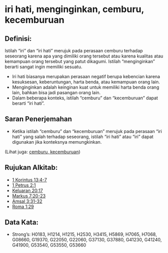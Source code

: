 # iri hati, menginginkan, cemburu, kecemburuan

## Definisi:

Istilah “iri” dan “iri hati” merujuk pada perasaan cemburu terhadap seseorang karena apa yang dimiliki orang tersebut atau karena kualitas atau kemampuan orang tersebut yang patut dikagumi. Istilah “menginginkan” berarti sangat ingin memiliki sesuatu.

- Iri hati biasanya merupakan perasaan negatif berupa kebencian karena kesuksesan, keberuntungan, harta benda, atau kemampuan orang lain.
- Menginginkan adalah keinginan kuat untuk memiliki harta benda orang lain, bahkan bisa jadi pasangan orang lain.
- Dalam beberapa konteks, istilah “cemburu” dan “kecemburuan” dapat berarti “iri hati”.

## Saran Penerjemahan

- Ketika istilah “cemburu” dan “kecemburuan” merujuk pada perasaan “iri hati” yang salah terhadap seseorang, istilah “iri hati” atau “iri” dapat digunakan jika konteksnya memungkinkan.

(Lihat juga: [cemburu, kecemburuan](../kt/jealous.md))

## Rujukan Alkitab:

- [1 Korintus 13:4-7](rc://en/tn/help/1co/13/04)
- [1 Petrus 2:1](rc://en/tn/help/1pe/02/01)
- [Keluaran 20:17](rc://en/tn/help/exo/20/15)
- [Markus 7:20-23](rc://en/tn/help/mrk/07/20)
- [Amsal 3:31-32](rc://en/tn/help/pro/03/31)
- [Roma 1:29](rc://en/tn/help/rom/01/29)

## Data Kata:

- Strong’s: H0183, H1214, H1215, H2530, H3415, H5869, H7065, H7068, G08660, G19370, G22050, G22060, G37130, G37880, G41230, G41240, G41900, G53540, G53550, G53660
